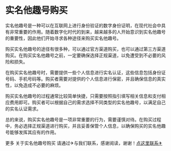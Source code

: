 # 实名他趣号购买

实名他趣号是一种可以在互联网上进行身份验证的数字身份证明，在现代社会中具有非常重要的作用。随着数字化时代的到来，越来越多的人开始意识到实名他趣号的重要性，因此他们开始寻求各种途径来购买实名他趣号。

购买实名他趣号的途径有很多种，可以通过官方渠道购买，也可以通过第三方渠道购买。在购买实名他趣号之前，一定要确保选择正规渠道，以免遭受到不必要的风险和损失。

在购买实名他趣号时，需要提供一些个人信息进行实名认证，这些信息包括身份证号码、手机号码等。购买者需要对提供的个人信息进行保密，并且确保信息的真实性，以免造成不必要的麻烦。

购买实名他趣号的过程通常比较简单快捷，只需要按照指引填写相关信息和支付相应费用即可。购买者可以根据自己的需求选择不同类型的实名他趣号，以满足自己的实名认证需求。

总的来说，购买实名他趣号是一项非常重要的行为，需要谨慎对待。在购买过程中，务必选择正规渠道进行购买，并且妥善保管个人信息，以确保购买的实名他趣号能够发挥其应有的作用。

更多 关于实名他趣号购买 请通过✈与我们联系，感谢阅读，谢谢！[点这里联系✈](https://w.k02.cc)